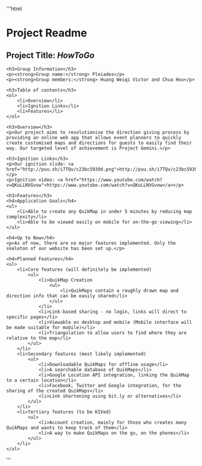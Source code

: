 '''html
<head>
    <title>Orbital Readme</title>
</head>
<body>
    <h1>Project Readme</h1>
    <h2>Project Title: <em>HowToGo</em></h2>
    
    <h3>Group Information</h3>
    <p><strong>Group name:</strong> Pleiades</p>
    <p><strong>Group members:</strong> Huang Weiqi Victor and Chua Hou</p>
    
    <h3>Table of contents</h3>
    <ol>
        <li>Overview</li>
        <li>Ignition Links</li>
        <li>Features</li>
    </ol>
    
    <h3>Overview</h3>
    <p>Our project aims to revolutionise the direction giving process by providing an online web app that allows event planners to quickly create customised maps and directions for guests to easily find their way. Our targeted level of achievement is Project Gemini.</p>
    
    <h3>Ignition Links</h3>
    <p>Our ignition slide: <a href="http://puu.sh/i7TQv/c23bc5939d.png">http://puu.sh/i7TQv/c23bc5939d.png</a></p>
    <p>Ignition video: <a href="https://www.youtube.com/watch?v=QKuLLNVGvow">https://www.youtube.com/watch?v=QKuLLNVGvow</a></p>
    
    <h3>Features</h3>
    <h4>Application Goals</h4>
    <ul>
        <li>Able to create any QuikMap in under 5 minutes by reducing map complexity</li>
        <li>Able to be viewed easily on mobile for on-the-go viewing</li>
    </ul>
    
    <h4>Up to Now</h4>
    <p>As of now, there are no major features implemented. Only the skeleton of our website has been set up.</p>
    
    <h4>Planned Features</h4>
    <ul>
        <li>Core features (will definitely be implemented)
            <ul>
                <li>QuikMap Creation
                    <ul>
                        <li>QuikMaps contain a roughly drawn map and direction info that can be easily shared</li>
                    </ul>
                </li>
                <li>Link-based sharing - no login, links will direct to specific pages</li>
                <li>Viewable on desktop and mobile (Mobile interface will be made suitable for mobile)</li>
                <li>Triangulation to allow users to find where they are relative to the map</li>
            </ul>
        </li>
        <li>Secondary features (most likely implemented)
            <ul>
                <li>Downloadable QuikMaps for offline usage</li>
                <li>A searchable database of QuikMaps</li>
                <li>Google Location API integration, linking the QuikMap to a certain location</li>
                <li>Facebook, Twitter and Google integration, for the sharing of the created QuikMaps</li>
                <li>Link shortening using bit.ly or alternatives</li>
            </ul>
        </li>
        <li>Tertiary features (to be KIVed)
            <ul>
                <li>Account creation, mainly for those who creates many QuikMaps and wants to keep track of them</li>
                <li>A way to make QuikMaps on the go, on the phones</li>
            </ul>
        </li>
    </ul>
</body>
'''